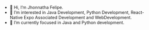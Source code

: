 - 👋 Hi, I’m Jhonnatha Felipe.
- 👀 I’m interested in Java Development, Python Development, React-Native Expo Associated Development and WebDevelopment.
- 🌱 I’m currently focused in Java and Python development.

<!---
yJFelipeSS/yJFelipeSS is a ✨ special ✨ repository because its `README.md` (this file) appears on your GitHub profile.
You can click the Preview link to take a look at your changes.
--->
